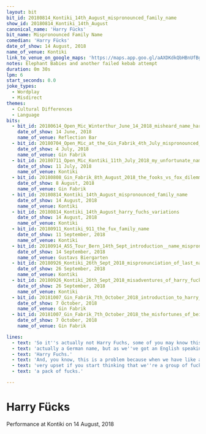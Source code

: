 ```yaml
---
layout: bit
bit_id: 20180814_Kontiki_14th_August_mispronounced_family_name
show_id: 20180814_Kontiki_14th_August
canonical_name: 'Harry Fücks'
bit_name: Mispronounced Family Name
comedian: 'Harry Fücks'
date_of_show: 14 August, 2018
name_of_venue: Kontiki
link_to_venue_on_google_maps: 'https://maps.app.goo.gl/aAXDKdkQbHBnUfBg7'
notes: Elephant Babies and another failed kebab attempt
duration: 0m 30s
lpm: 6
start_seconds: 0.0
joke_types:
  - Wordplay
  - Misdirect
themes:
  - Cultural Differences
  - Language
bits:
  - bit_id: 20180614_Open_Mic_Winterthur_June_14_2018_misheard_name_harry_fox
    date_of_show: 14 June, 2018
    name_of_venue: Reflection Bar
  - bit_id: 20180704_Open_Mic_at_the_Gin_Fabrik_4th_July_mispronounced_name
    date_of_show: 4 July, 2018
    name_of_venue: Gin Fabrik
  - bit_id: 20180711_Open_Mic_Kontiki_11th_July_2018_my_unfortunate_name
    date_of_show: 11 July, 2018
    name_of_venue: Kontiki
  - bit_id: 20180808_Gin_Fabrik_8th_August_2018_the_fooks_vs_fox_dilemma
    date_of_show: 8 August, 2018
    name_of_venue: Gin Fabrik
  - bit_id: 20180814_Kontiki_14th_August_mispronounced_family_name
    date_of_show: 14 August, 2018
    name_of_venue: Kontiki
  - bit_id: 20180814_Kontiki_14th_August_harry_fuchs_variations
    date_of_show: 14 August, 2018
    name_of_venue: Kontiki
  - bit_id: 20180911_Kontiki_911_the_fux_family_name
    date_of_show: 11 September, 2018
    name_of_venue: Kontiki
  - bit_id: 20180914_ASS_Tour_Bern_14th_Sept_introduction__name_mispronunciation
    date_of_show: 14 September, 2018
    name_of_venue: Gustavs Biergarten
  - bit_id: 20180926_Kontiki_26th_Sept_2018_mispronunciation_of_last_name
    date_of_show: 26 September, 2018
    name_of_venue: Kontiki
  - bit_id: 20180926_Kontiki_26th_Sept_2018_misadventures_of_harry_fucks
    date_of_show: 26 September, 2018
    name_of_venue: Kontiki
  - bit_id: 20181007_Gin_Fabrik_7th_October_2018_introduction_to_harry_fuchs
    date_of_show: 7 October, 2018
    name_of_venue: Gin Fabrik
  - bit_id: 20181007_Gin_Fabrik_7th_October_2018_the_misfortunes_of_being_harry_fuchs
    date_of_show: 7 October, 2018
    name_of_venue: Gin Fabrik

lines:
  - text: 'So it''s actually not Harry Fuchs, some of you may know this, it''s Harry Fuchs, it''s'
  - text: 'actually a German name, but as we''ve got an English speaking audience, you all think I''m'
  - text: 'Harry Fuchs.'
  - text: 'And, you know, this is a problem because when we have like a family get-together, we get'
  - text: 'very upset if you start thinking that we''re a group of fuckers, because clearly we''re'
  - text: 'a pack of fucks.'

---
```


# Harry Fücks

Performance at Kontiki on 14 August, 2018
